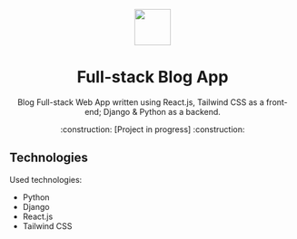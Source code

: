 <p align="center">
    <img src="https://www.python.org/static/img/python-logo.png" height="64"/>
</p>

<h1 align="center">Full-stack Blog App</h1>

<p align="center">Blog Full-stack Web App written using React.js, Tailwind CSS as a front-end; Django & Python as a backend.</p>
<p align="center">:construction: [Project in progress] :construction:</p>

## Technologies

Used technologies:

- Python
- Django
- React.js
- Tailwind CSS
